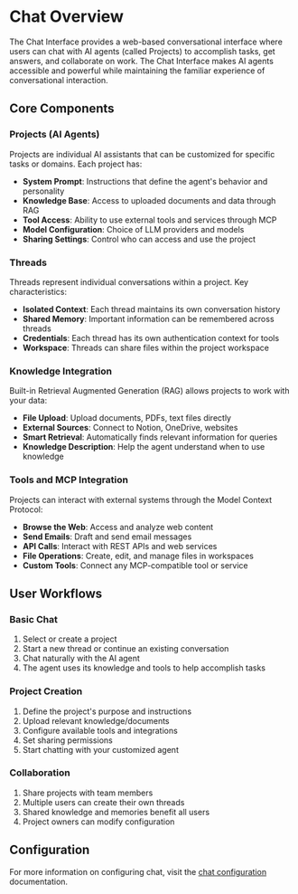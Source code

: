 # Chat Overview

The Chat Interface provides a web-based conversational interface where users can chat with AI agents (called Projects) to accomplish tasks, get answers, and collaborate on work. The Chat Interface makes AI agents accessible and powerful while maintaining the familiar experience of conversational interaction.

## Core Components

### Projects (AI Agents)
Projects are individual AI assistants that can be customized for specific tasks or domains. Each project has:
- **System Prompt**: Instructions that define the agent's behavior and personality
- **Knowledge Base**: Access to uploaded documents and data through RAG
- **Tool Access**: Ability to use external tools and services through MCP
- **Model Configuration**: Choice of LLM providers and models
- **Sharing Settings**: Control who can access and use the project

### Threads
Threads represent individual conversations within a project. Key characteristics:
- **Isolated Context**: Each thread maintains its own conversation history
- **Shared Memory**: Important information can be remembered across threads
- **Credentials**: Each thread has its own authentication context for tools
- **Workspace**: Threads can share files within the project workspace

### Knowledge Integration
Built-in Retrieval Augmented Generation (RAG) allows projects to work with your data:
- **File Upload**: Upload documents, PDFs, text files directly
- **External Sources**: Connect to Notion, OneDrive, websites
- **Smart Retrieval**: Automatically finds relevant information for queries
- **Knowledge Description**: Help the agent understand when to use knowledge

### Tools and MCP Integration
Projects can interact with external systems through the Model Context Protocol:
- **Browse the Web**: Access and analyze web content
- **Send Emails**: Draft and send email messages  
- **API Calls**: Interact with REST APIs and web services
- **File Operations**: Create, edit, and manage files in workspaces
- **Custom Tools**: Connect any MCP-compatible tool or service

## User Workflows

### Basic Chat
1. Select or create a project
2. Start a new thread or continue an existing conversation
3. Chat naturally with the AI agent
4. The agent uses its knowledge and tools to help accomplish tasks

### Project Creation
1. Define the project's purpose and instructions
2. Upload relevant knowledge/documents
3. Configure available tools and integrations
4. Set sharing permissions
5. Start chatting with your customized agent

### Collaboration
1. Share projects with team members
2. Multiple users can create their own threads
3. Shared knowledge and memories benefit all users
4. Project owners can modify configuration

## Configuration

For more information on configuring chat, visit the [chat configuration](/configuration/chat-configuration) documentation.